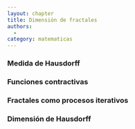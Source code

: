 ```yaml
---
layout: chapter
title: Dimensión de fractales
authors:
  - 
category: matematicas
---
```


### Medida de Hausdorff

### Funciones contractivas

### Fractales como procesos iterativos

### Dimensión de Hausdorff
